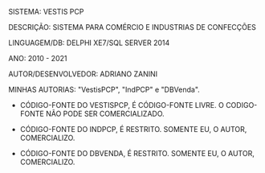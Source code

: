 
SISTEMA: VESTIS PCP

DESCRIÇÃO: SISTEMA PARA COMÉRCIO E INDUSTRIAS DE CONFECÇÕES

LINGUAGEM/DB: DELPHI XE7/SQL SERVER 2014

ANO: 2010 - 2021 

AUTOR/DESENVOLVEDOR: ADRIANO ZANINI

MINHAS AUTORIAS: "VestisPCP", "IndPCP" e "DBVenda".

- CÓDIGO-FONTE DO VESTISPCP, É CÓDIGO-FONTE LIVRE. O CODIGO-FONTE NÃO PODE SER COMERCIALIZADO.

- CÓDIGO-FONTE DO INDPCP, É RESTRITO. SOMENTE EU, O AUTOR, COMERCIALIZO.

- CÓDIGO-FONTE DO DBVENDA, É RESTRITO. SOMENTE EU, O AUTOR, COMERCIALIZO.






